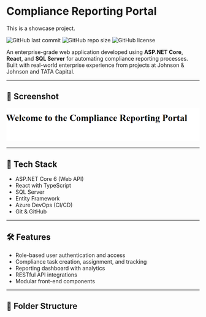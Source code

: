# Compliance Reporting Portal

This is a showcase project.

![GitHub last commit](https://img.shields.io/github/last-commit/rahulma5777/compliance-reporting-portal)
![GitHub repo size](https://img.shields.io/github/repo-size/rahulma5777/compliance-reporting-portal)
![GitHub license](https://img.shields.io/github/license/rahulma5777/compliance-reporting-portal)

An enterprise-grade web application developed using **ASP.NET Core**, **React**, and **SQL Server** for automating compliance reporting processes. Built with real-world enterprise experience from projects at Johnson & Johnson and TATA Capital.

---

## 📸 Screenshot

![Dashboard Screenshot](./screenshots/screenshot.png) <!-- Replace with your actual image name -->

---

## 🚀 Tech Stack

- ASP.NET Core 6 (Web API)
- React with TypeScript
- SQL Server
- Entity Framework
- Azure DevOps (CI/CD)
- Git & GitHub

---

## 🛠️ Features

- Role-based user authentication and access
- Compliance task creation, assignment, and tracking
- Reporting dashboard with analytics
- RESTful API integrations
- Modular front-end components

---

## 📂 Folder Structure

